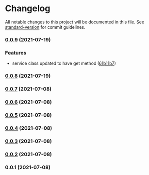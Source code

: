 # Changelog

All notable changes to this project will be documented in this file. See [standard-version](https://github.com/conventional-changelog/standard-version) for commit guidelines.

### [0.0.9](https://github.com///compare/v0.0.8...v0.0.9) (2021-07-19)


### Features

* service class updated to have get method ([61b11b7](https://github.com///commit/61b11b7e66b4d5eadc8980932337489ebd6963e1))

### [0.0.8](https://github.com///compare/v0.0.7...v0.0.8) (2021-07-19)

### [0.0.7](https://github.com///compare/v0.0.6...v0.0.7) (2021-07-08)

### [0.0.6](https://github.com///compare/v0.0.5...v0.0.6) (2021-07-08)

### [0.0.5](https://github.com///compare/v0.0.1...v0.0.5) (2021-07-08)

### [0.0.4](https://github.com///compare/v0.0.1...v0.0.4) (2021-07-08)

### [0.0.3](https://github.com///compare/v0.0.1...v0.0.3) (2021-07-08)

### [0.0.2](https://github.com///compare/v0.0.1...v0.0.2) (2021-07-08)

### 0.0.1 (2021-07-08)
